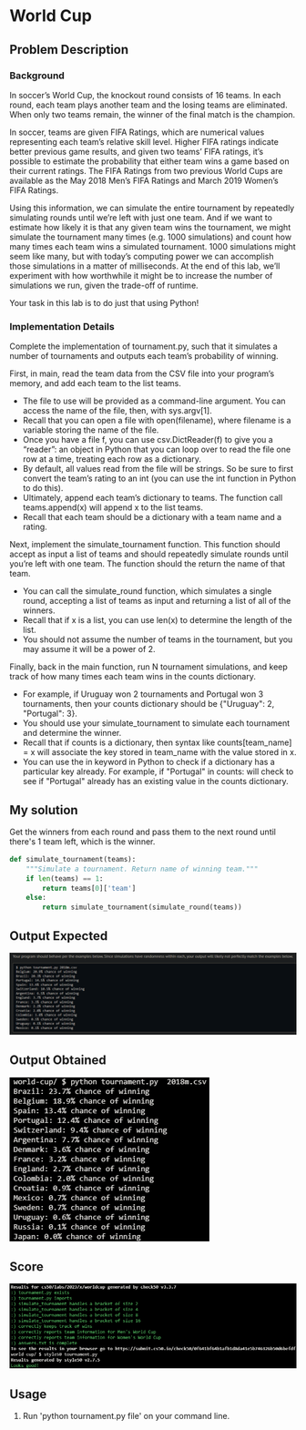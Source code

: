 # World Cup

## Problem Description

### Background

In soccer’s World Cup, the knockout round consists of 16 teams. In each round, each team plays another team and the losing teams are eliminated. When only two teams remain, the winner of the final match is the champion.

In soccer, teams are given FIFA Ratings, which are numerical values representing each team’s relative skill level. Higher FIFA ratings indicate better previous game results, and given two teams’ FIFA ratings, it’s possible to estimate the probability that either team wins a game based on their current ratings. The FIFA Ratings from two previous World Cups are available as the May 2018 Men’s FIFA Ratings and March 2019 Women’s FIFA Ratings.

Using this information, we can simulate the entire tournament by repeatedly simulating rounds until we’re left with just one team. And if we want to estimate how likely it is that any given team wins the tournament, we might simulate the tournament many times (e.g. 1000 simulations) and count how many times each team wins a simulated tournament. 1000 simulations might seem like many, but with today’s computing power we can accomplish those simulations in a matter of milliseconds. At the end of this lab, we’ll experiment with how worthwhile it might be to increase the number of simulations we run, given the trade-off of runtime.

Your task in this lab is to do just that using Python!

### Implementation Details

Complete the implementation of tournament.py, such that it simulates a number of tournaments and outputs each team’s probability of winning.

First, in main, read the team data from the CSV file into your program’s memory, and add each team to the list teams.

- The file to use will be provided as a command-line argument. You can access the name of the file, then, with sys.argv[1].
- Recall that you can open a file with open(filename), where filename is a variable storing the name of the file.
- Once you have a file f, you can use csv.DictReader(f) to give you a “reader”: an object in Python that you can loop over to read the file one row at a time, treating each row as a dictionary.
- By default, all values read from the file will be strings. So be sure to first convert the team’s rating to an int (you can use the int function in Python to do this).
- Ultimately, append each team’s dictionary to teams. The function call teams.append(x) will append x to the list teams.
- Recall that each team should be a dictionary with a team name and a rating.


Next, implement the simulate_tournament function. This function should accept as input a list of teams and should repeatedly simulate rounds until you’re left with one team. The function should the return the name of that team.

- You can call the simulate_round function, which simulates a single round, accepting a list of teams as input and returning a list of all of the winners.
- Recall that if x is a list, you can use len(x) to determine the length of the list.
- You should not assume the number of teams in the tournament, but you may assume it will be a power of 2.


Finally, back in the main function, run N tournament simulations, and keep track of how many times each team wins in the counts dictionary.

- For example, if Uruguay won 2 tournaments and Portugal won 3 tournaments, then your counts dictionary should be {"Uruguay": 2, "Portugal": 3}.
- You should use your simulate_tournament to simulate each tournament and determine the winner.
- Recall that if counts is a dictionary, then syntax like counts[team_name] = x will associate the key stored in team_name with the value stored in x.
- You can use the in keyword in Python to check if a dictionary has a particular key already. For example, if "Portugal" in counts: will check to see if "Portugal" already has an existing value in the counts dictionary.

## My solution

Get the winners from each round and pass them to the next round until there's 1 team left, which is the winner.

```python
def simulate_tournament(teams):
    """Simulate a tournament. Return name of winning team."""
    if len(teams) == 1:
        return teams[0]['team']
    else:
        return simulate_tournament(simulate_round(teams))
```

## Output Expected

![Output expected](./Resources/OutputExample.png)

## Output Obtained

![As expected](./Resources/OutputObtained.png)

## Score

![All good](./Resources/Score.png)

## Usage

1. Run 'python tournament.py file' on your command line.